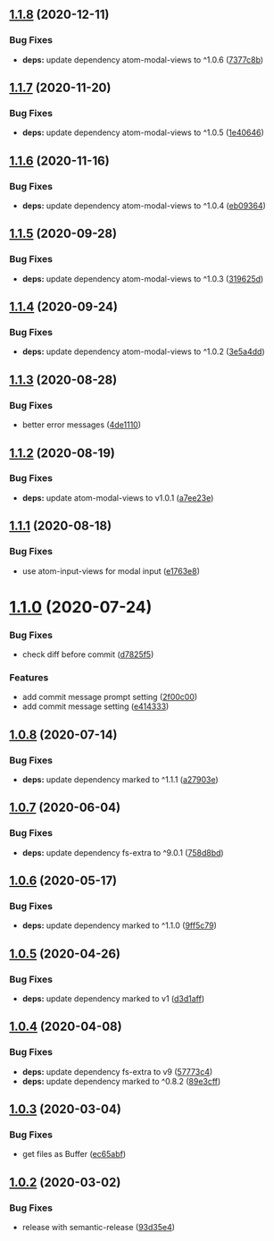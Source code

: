 ## [1.1.8](https://github.com/UziTech/sync-settings-git-location/compare/v1.1.7...v1.1.8) (2020-12-11)


### Bug Fixes

* **deps:** update dependency atom-modal-views to ^1.0.6 ([7377c8b](https://github.com/UziTech/sync-settings-git-location/commit/7377c8b7846f7cdee96767d0edb0ad4ccb81d48b))

## [1.1.7](https://github.com/UziTech/sync-settings-git-location/compare/v1.1.6...v1.1.7) (2020-11-20)


### Bug Fixes

* **deps:** update dependency atom-modal-views to ^1.0.5 ([1e40646](https://github.com/UziTech/sync-settings-git-location/commit/1e40646509a313787efe9efce2e2b732470983ea))

## [1.1.6](https://github.com/UziTech/sync-settings-git-location/compare/v1.1.5...v1.1.6) (2020-11-16)


### Bug Fixes

* **deps:** update dependency atom-modal-views to ^1.0.4 ([eb09364](https://github.com/UziTech/sync-settings-git-location/commit/eb09364475d22d9f464ea64daf0580a85a44f898))

## [1.1.5](https://github.com/UziTech/sync-settings-git-location/compare/v1.1.4...v1.1.5) (2020-09-28)


### Bug Fixes

* **deps:** update dependency atom-modal-views to ^1.0.3 ([319625d](https://github.com/UziTech/sync-settings-git-location/commit/319625d335ffa0d501a00c57f949ad67bd1db9ba))

## [1.1.4](https://github.com/UziTech/sync-settings-git-location/compare/v1.1.3...v1.1.4) (2020-09-24)


### Bug Fixes

* **deps:** update dependency atom-modal-views to ^1.0.2 ([3e5a4dd](https://github.com/UziTech/sync-settings-git-location/commit/3e5a4dd2247ba3684e2144b753cc405e3e69895d))

## [1.1.3](https://github.com/UziTech/sync-settings-git-location/compare/v1.1.2...v1.1.3) (2020-08-28)


### Bug Fixes

* better error messages ([4de1110](https://github.com/UziTech/sync-settings-git-location/commit/4de11101701b856eaf7f7eb55f4483d1fe8a50e8))

## [1.1.2](https://github.com/UziTech/sync-settings-git-location/compare/v1.1.1...v1.1.2) (2020-08-19)


### Bug Fixes

* **deps:** update atom-modal-views to v1.0.1 ([a7ee23e](https://github.com/UziTech/sync-settings-git-location/commit/a7ee23e7f3eb943d612b45c7a97db24fe6cc0140))

## [1.1.1](https://github.com/UziTech/sync-settings-git-location/compare/v1.1.0...v1.1.1) (2020-08-18)


### Bug Fixes

* use atom-input-views for modal input ([e1763e8](https://github.com/UziTech/sync-settings-git-location/commit/e1763e8320364c80ac1351f772803f315f069a4c))

# [1.1.0](https://github.com/UziTech/sync-settings-git-location/compare/v1.0.8...v1.1.0) (2020-07-24)


### Bug Fixes

* check diff before commit ([d7825f5](https://github.com/UziTech/sync-settings-git-location/commit/d7825f5606b20ee6a78e5c1666c9a0e61129d82f))


### Features

* add commit message prompt setting ([2f00c00](https://github.com/UziTech/sync-settings-git-location/commit/2f00c00576e7d02538cefeff5c48d037bd78fdcd))
* add commit message setting ([e414333](https://github.com/UziTech/sync-settings-git-location/commit/e4143338cca43527405bb08bea3d1bed4a90d66b))

## [1.0.8](https://github.com/UziTech/sync-settings-git-location/compare/v1.0.7...v1.0.8) (2020-07-14)


### Bug Fixes

* **deps:** update dependency marked to ^1.1.1 ([a27903e](https://github.com/UziTech/sync-settings-git-location/commit/a27903ee6405f26517bae2ae5d67a06a5639072f))

## [1.0.7](https://github.com/UziTech/sync-settings-git-location/compare/v1.0.6...v1.0.7) (2020-06-04)


### Bug Fixes

* **deps:** update dependency fs-extra to ^9.0.1 ([758d8bd](https://github.com/UziTech/sync-settings-git-location/commit/758d8bdfb3e66226d5da4ef9fc9d6113c1abe606))

## [1.0.6](https://github.com/UziTech/sync-settings-git-location/compare/v1.0.5...v1.0.6) (2020-05-17)


### Bug Fixes

* **deps:** update dependency marked to ^1.1.0 ([9ff5c79](https://github.com/UziTech/sync-settings-git-location/commit/9ff5c79ff3be2d24678a2ac7ab9e7b4e9255e06f))

## [1.0.5](https://github.com/UziTech/sync-settings-git-location/compare/v1.0.4...v1.0.5) (2020-04-26)


### Bug Fixes

* **deps:** update dependency marked to v1 ([d3d1aff](https://github.com/UziTech/sync-settings-git-location/commit/d3d1aff0458289a34700ddd8fab6f0e5ffd10610))

## [1.0.4](https://github.com/UziTech/sync-settings-git-location/compare/v1.0.3...v1.0.4) (2020-04-08)


### Bug Fixes

* **deps:** update dependency fs-extra to v9 ([57773c4](https://github.com/UziTech/sync-settings-git-location/commit/57773c45607781ca1071374f54c0212adc0333d7))
* **deps:** update dependency marked to ^0.8.2 ([89e3cff](https://github.com/UziTech/sync-settings-git-location/commit/89e3cff84ef648502bc576a55bc7ef253cd23e47))

## [1.0.3](https://github.com/UziTech/sync-settings-git-location/compare/v1.0.2...v1.0.3) (2020-03-04)


### Bug Fixes

* get files as Buffer ([ec65abf](https://github.com/UziTech/sync-settings-git-location/commit/ec65abfa0150ae1e11cfe4136d3ff469d55987c5))

## [1.0.2](https://github.com/UziTech/sync-settings-git-location/compare/v1.0.1...v1.0.2) (2020-03-02)


### Bug Fixes

* release with semantic-release ([93d35e4](https://github.com/UziTech/sync-settings-git-location/commit/93d35e48dd50f5b412436897ae289c5c555c9861))
